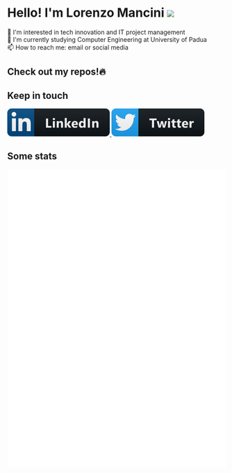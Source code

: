 <h1> Hello! I'm Lorenzo Mancini
<img src="https://media.giphy.com/media/hvRJCLFzcasrR4ia7z/giphy.gif" width="30px"/>
</h1>

<div>
👀 I'm interested in tech innovation and IT project management <br>
🌱 I'm currently studying Computer Engineering at University of Padua  <br>
📫 How to reach me: email or social media 
</div>

## Check out my repos!🔥

## Keep in touch

<div>
  <a href="https://www.linkedin.com/in/lorenzomancini13/">
    <img src="https://github.com/MikeCodesDotNET/ColoredBadges/raw/master/svg/social/linkedin.svg" alt="linkedin" style="max-width: 100%;">
  </a>
  <a href="https://x.com/mancinilorenzoo">
    <img src="https://github.com/MikeCodesDotNET/ColoredBadges/raw/master/svg/social/twitter.svg" alt="twitter" style="max-width: 100%;">
  </a>
</div>

## Some stats
![Metrics](https://github.com/ManciniLorenzo/ManciniLorenzo/blob/main/github-metrics.svg)
